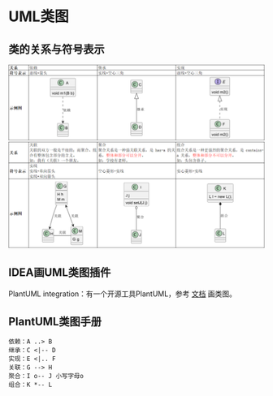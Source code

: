 # UML类图

## 类的关系与符号表示

![关系-1](images/relation/关系-1.png)
![关系-2](images/relation/关系-2.png)

## IDEA画UML类图插件

PlantUML integration：有一个开源工具PlantUML，参考 [文档](https://plantuml.com/zh/class-diagram) 画类图。

## PlantUML类图手册

```txt
依赖：A ..> B
继承：C <|-- D
实现：E <|.. F
关联：G --> H
聚合：I o-- J 小写字母o
组合：K *-- L
```
